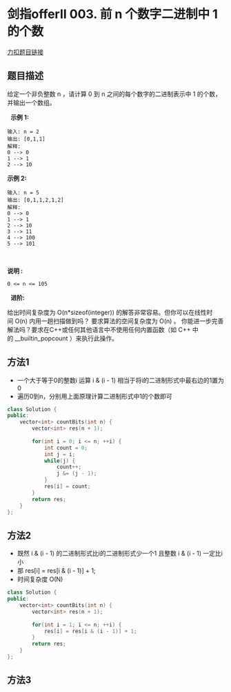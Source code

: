 <p id="前n个数字二进制中1的个数"></p>

# 剑指offerII 003. 前 n 个数字二进制中 1 的个数
   

[力扣题目链接](https://leetcode.cn/problems/w3tCBm/)  


## 题目描述  

给定一个非负整数 n ，请计算 0 到 n 之间的每个数字的二进制表示中 1 的个数，并输出一个数组。

 
**示例 1:**

    输入: n = 2
    输出: [0,1,1]
    解释: 
    0 --> 0
    1 --> 1
    2 --> 10

**示例 2:**

    输入: n = 5
    输出: [0,1,1,2,1,2]
    解释:
    0 --> 0
    1 --> 1
    2 --> 10
    3 --> 11
    4 --> 100
    5 --> 101
 

**说明 :**

    0 <= n <= 105
 
**进阶:**

给出时间复杂度为 O(n*sizeof(integer)) 的解答非常容易。但你可以在线性时间 O(n) 内用一趟扫描做到吗？
要求算法的空间复杂度为 O(n) 。
你能进一步完善解法吗？要求在C++或任何其他语言中不使用任何内置函数（如 C++ 中的 __builtin_popcount ）来执行此操作。


## 方法1   

* 一个大于等于0的整数i  运算 i & (i - 1) 相当于将i的二进制形式中最右边的1置为0  
* 遍历0到n，分别用上面原理计算二进制形式中1的个数即可  

```cpp
class Solution {
public:
    vector<int> countBits(int n) {
        vector<int> res(n + 1);  
        
        for(int i = 0; i <= n; ++i) {
            int count = 0;
            int j = i;
            while(j) {
                count++;
                j &= (j - 1);
            }
            res[i] = count;
        }
        return res;
    }
};
```

## 方法2 

* 既然 i & (i - 1) 的二进制形式比i的二进制形式少一个1  且整数 i & (i - 1) 一定比i小  
* 那 res[i] = res[i & (i - 1)] + 1;
* 时间复杂度 O(N)

```cpp
class Solution {
public:
    vector<int> countBits(int n) {
        vector<int> res(n + 1);  
    
        for(int i = 1; i <= n; ++i) {
            res[i] = res[i & (i - 1)] + 1;
        }
        return res;
    }
};
```

## 方法3  

